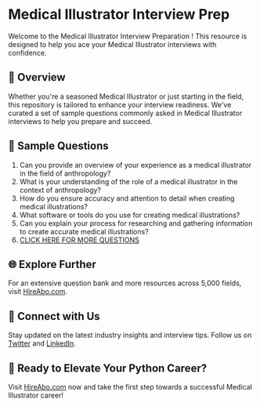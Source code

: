 # Medical Illustrator Interview Prep

Welcome to the Medical Illustrator Interview Preparation ! This resource is designed to help you ace your Medical Illustrator interviews with confidence.

## 🚀 Overview

Whether you're a seasoned Medical Illustrator or just starting in the field, this repository is tailored to enhance your interview readiness. We've curated a set of sample questions commonly asked in Medical Illustrator interviews to help you prepare and succeed.

## 📝 Sample Questions

1. Can you provide an overview of your experience as a medical illustrator in the field of anthropology?
2. What is your understanding of the role of a medical illustrator in the context of anthropology?
3. How do you ensure accuracy and attention to detail when creating medical illustrations?
4. What software or tools do you use for creating medical illustrations?
5. Can you explain your process for researching and gathering information to create accurate medical illustrations?
6. [CLICK HERE FOR MORE QUESTIONS](https://hireabo.com/job/7_2_41/Medical%20Illustrator)

## 🌐 Explore Further

For an extensive question bank and more resources across 5,000 fields, visit [HireAbo.com](https://www.hireabo.com).

## 📱 Connect with Us

Stay updated on the latest industry insights and interview tips. Follow us on [Twitter](https://twitter.com/hireabo) and [LinkedIn](https://www.linkedin.com/in/hire-abo-3609972a8/).

## 🚀 Ready to Elevate Your Python Career?

Visit [HireAbo.com](https://www.hireabo.com) now and take the first step towards a successful Medical Illustrator career!